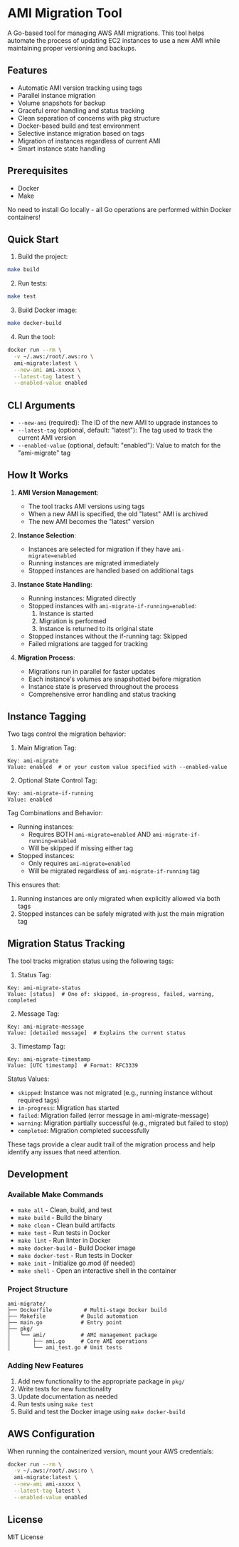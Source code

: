 # AMI Migration Tool

A Go-based tool for managing AWS AMI migrations. This tool helps automate the process of updating EC2 instances to use a new AMI while maintaining proper versioning and backups.

## Features

- Automatic AMI version tracking using tags
- Parallel instance migration
- Volume snapshots for backup
- Graceful error handling and status tracking
- Clean separation of concerns with pkg structure
- Docker-based build and test environment
- Selective instance migration based on tags
- Migration of instances regardless of current AMI
- Smart instance state handling

## Prerequisites

- Docker
- Make

No need to install Go locally - all Go operations are performed within Docker containers!

## Quick Start

1. Build the project:
```bash
make build
```

2. Run tests:
```bash
make test
```

3. Build Docker image:
```bash
make docker-build
```

4. Run the tool:
```bash
docker run --rm \
  -v ~/.aws:/root/.aws:ro \
  ami-migrate:latest \
  --new-ami ami-xxxxx \
  --latest-tag latest \
  --enabled-value enabled
```

## CLI Arguments

- `--new-ami` (required): The ID of the new AMI to upgrade instances to
- `--latest-tag` (optional, default: "latest"): The tag used to track the current AMI version
- `--enabled-value` (optional, default: "enabled"): Value to match for the "ami-migrate" tag

## How It Works

1. **AMI Version Management**:
   - The tool tracks AMI versions using tags
   - When a new AMI is specified, the old "latest" AMI is archived
   - The new AMI becomes the "latest" version

2. **Instance Selection**:
   - Instances are selected for migration if they have `ami-migrate=enabled`
   - Running instances are migrated immediately
   - Stopped instances are handled based on additional tags

3. **Instance State Handling**:
   - Running instances: Migrated directly
   - Stopped instances with `ami-migrate-if-running=enabled`: 
     1. Instance is started
     2. Migration is performed
     3. Instance is returned to its original state
   - Stopped instances without the if-running tag: Skipped
   - Failed migrations are tagged for tracking

4. **Migration Process**:
   - Migrations run in parallel for faster updates
   - Each instance's volumes are snapshotted before migration
   - Instance state is preserved throughout the process
   - Comprehensive error handling and status tracking

## Instance Tagging

Two tags control the migration behavior:

1. Main Migration Tag:
```
Key: ami-migrate
Value: enabled  # or your custom value specified with --enabled-value
```

2. Optional State Control Tag:
```
Key: ami-migrate-if-running
Value: enabled
```

Tag Combinations and Behavior:
- Running instances:
  - Requires BOTH `ami-migrate=enabled` AND `ami-migrate-if-running=enabled`
  - Will be skipped if missing either tag
- Stopped instances:
  - Only requires `ami-migrate=enabled`
  - Will be migrated regardless of `ami-migrate-if-running` tag

This ensures that:
1. Running instances are only migrated when explicitly allowed via both tags
2. Stopped instances can be safely migrated with just the main migration tag

## Migration Status Tracking

The tool tracks migration status using the following tags:

1. Status Tag:
```
Key: ami-migrate-status
Value: [status]  # One of: skipped, in-progress, failed, warning, completed
```

2. Message Tag:
```
Key: ami-migrate-message
Value: [detailed message]  # Explains the current status
```

3. Timestamp Tag:
```
Key: ami-migrate-timestamp
Value: [UTC timestamp]  # Format: RFC3339
```

Status Values:
- `skipped`: Instance was not migrated (e.g., running instance without required tags)
- `in-progress`: Migration has started
- `failed`: Migration failed (error message in ami-migrate-message)
- `warning`: Migration partially successful (e.g., migrated but failed to stop)
- `completed`: Migration completed successfully

These tags provide a clear audit trail of the migration process and help identify any issues that need attention.

## Development

### Available Make Commands

- `make all` - Clean, build, and test
- `make build` - Build the binary
- `make clean` - Clean build artifacts
- `make test` - Run tests in Docker
- `make lint` - Run linter in Docker
- `make docker-build` - Build Docker image
- `make docker-test` - Run tests in Docker
- `make init` - Initialize go.mod (if needed)
- `make shell` - Open an interactive shell in the container

### Project Structure

```
ami-migrate/
├── Dockerfile          # Multi-stage Docker build
├── Makefile           # Build automation
├── main.go            # Entry point
├── pkg/
│   └── ami/           # AMI management package
│       ├── ami.go     # Core AMI operations
│       └── ami_test.go # Unit tests
```

### Adding New Features

1. Add new functionality to the appropriate package in `pkg/`
2. Write tests for new functionality
3. Update documentation as needed
4. Run tests using `make test`
5. Build and test the Docker image using `make docker-build`

## AWS Configuration

When running the containerized version, mount your AWS credentials:

```bash
docker run --rm \
  -v ~/.aws:/root/.aws:ro \
  ami-migrate:latest \
  --new-ami ami-xxxxx \
  --latest-tag latest \
  --enabled-value enabled
```

## License

MIT License